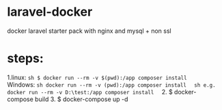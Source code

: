 # laravel-docker
docker laravel starter pack with nginx and mysql + non ssl

# steps:
1.linux: 
    ```sh
    $ docker run --rm -v $(pwd):/app composer install 
    ```
  Windows:
    ```sh
    docker run --rm -v (pwd):/app composer install 
    ```
    ```sh
    e.g. docker run --rm -v D:\test:/app composer install 
    ```
2. $ docker-compose build 
3. $ docker-compose up -d 
   
